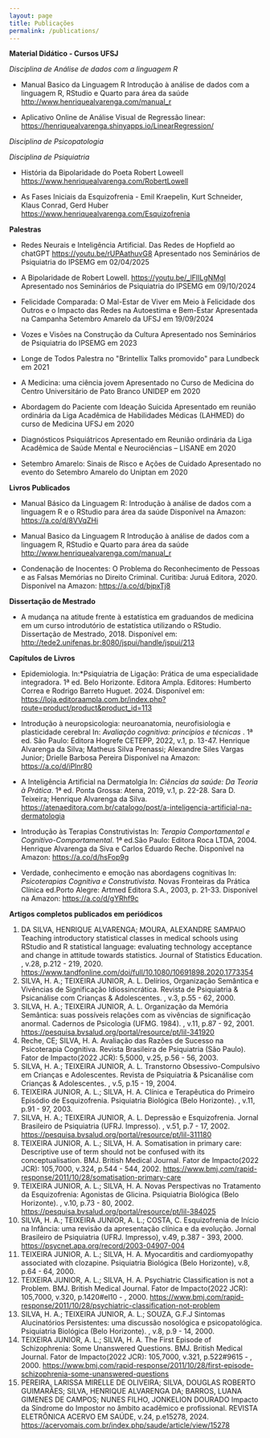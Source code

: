 ```yaml
---
layout: page
title: Publicações
permalink: /publications/
---
```


**Material Didático - Cursos UFSJ**

*Disciplina de Análise de dados com a linguagem R*  

- Manual Basico da Linguagem R Introdução à análise de dados com a linguagem R, RStudio e Quarto para área da saúde
  <http://www.henriquealvarenga.com/manual_r>

- Aplicativo Online de Análise Visual de Regressão linear:
  <https://henriquealvarenga.shinyapps.io/LinearRegression/>


*Disciplina de Psicopatologia*  



*Disciplina de Psiquiatria*  

- História da Bipolaridade do Poeta Robert Loweell
  <https://www.henriquealvarenga.com/RobertLowell>
  
- As Fases Iniciais da Esquizofrenia - Emil Kraepelin, Kurt Schneider, Klaus Conrad, Gerd Huber
  <https://www.henriquealvarenga.com/Esquizofrenia>

**Palestras**

- Redes Neurais e Inteligência Artificial. Das Redes de Hopfield ao chatGPT
  <https://youtu.be/rUPAathuvG8> Apresentado nos Seminários de Psiquiatria do IPSEMG em 02/04/2025

- A Bipolaridade de Robert Lowell.
  <https://youtu.be/_lFlILgNMgI> Apresentado nos Seminários de Psiquiatria do IPSEMG em 09/10/2024
  
- Felicidade Comparada: O Mal-Estar de Viver em Meio à Felicidade dos Outros e o Impacto das Redes na Autoestima e Bem-Estar
  Apresentada na Campanha Setembro Amarelo da UFSJ em 19/09/2024

- Vozes e Visões na Construção da Cultura
  Apresentado nos Seminários de Psiquiatria do IPSEMG em 2023

- Longe de Todos
  Palestra no "Brintellix Talks promovido" para Lundbeck em 2021

- A Medicina: uma ciência jovem
  Apresentado no Curso de Medicina do Centro Universitário de Pato Branco UNIDEP em 2020

- Abordagem do Paciente com Ideação Suicida
  Apresentado em reunião ordinária da Liga Acadêmica de Habilidades Médicas (LAHMED) do curso de Medicina UFSJ em 2020

- Diagnósticos Psiquiátricos
  Apresentado em Reunião ordinária da Liga Acadêmica de Saúde Mental e Neurociências – LISANE em 2020

- Setembro Amarelo: Sinais de Risco e Ações de Cuidado
  Apresentado no evento do Setembro Amarelo do Uniptan em 2020


**Livros Publicados**

- Manual Básico da Linguagem R: Introdução à análise de dados com a linguagem R e o RStudio para área da saúde
  Disponível na Amazon: <https://a.co/d/8VVqZHi>

- Manual Basico da Linguagem R Introdução à análise de dados com a linguagem R, RStudio e Quarto para área da saúde
  <http://www.henriquealvarenga.com/manual_r>

- Condenação de Inocentes: O Problema do Reconhecimento de Pessoas e as Falsas Memórias no Direito Criminal. Curitiba: Juruá Editora, 2020.
  Disponível na Amazon: <https://a.co/d/bjpxTj8>

**Dissertação de Mestrado**

- A mudança na atitude frente à estatística em graduandos de medicina em um curso introdutório de estatística utilizando o RStudio. Dissertação de Mestrado, 2018.
  Disponível em: <http://tede2.unifenas.br:8080/jspui/handle/jspui/213>

**Capítulos de Livros**

- Epidemiologia. In:*Psiquiatria de Ligação: Prática de uma especialidade integradora. 1ª ed. Belo Horizonte. Editora Ampla. Editores: Humberto Correa e Rodrigo Barreto Huguet. 2024. Disponível em: <https://loja.editoraampla.com.br/index.php?route=product/product&product_id=113> 

- Introdução à neuropsicologia: neuroanatomia, neurofisiologia e plasticidade cerebral In: *Avaliação cognitiva: princípios e técnicas* . 1ª ed. São Paulo: Editora Hogrefe CETEPP, 2022, v.1, p. 13-47. Henrique Alvarenga da Silva; Matheus Silva Prenassi; Alexandre Siles Vargas Junior; Drielle Barbosa Pereira
  Disponível na Amazon:  <https://a.co/d/iPlnr80>

- A Inteligência Artificial na Dermatolgia In: *Ciências da saúde: Da Teoria à Prática*. 1ª ed. Ponta Grossa: Atena, 2019, v.1, p. 22-28. Sara D. Teixeira; Henrique Alvarenga da Silva.
  <https://atenaeditora.com.br/catalogo/post/a-inteligencia-artificial-na-dermatologia>

- Introdução às Terapias Construtivistas In: *Terapia Comportamental e Cognitivo-Comportamental*. 1ª ed.São Paulo: Editora Roca LTDA, 2004.  Henrique Alvarenga da Siva e Carlos Eduardo Reche.
  Disponível na Amazon:  <https://a.co/d/hsFop9g>

- Verdade, conhecimento e emoção nas abordagens cognitivas In: *Psicoterapias Cognitiva e Construtivista*. Novas Fronteiras da Prática Clínica ed.Porto Alegre: Artmed Editora S.A., 2003, p. 21-33.
  Disponível na Amazon: <https://a.co/d/gYRhf9c>


**Artigos completos publicados em periódicos**

1.	DA SILVA, HENRIQUE ALVARENGA; MOURA, ALEXANDRE SAMPAIO
Teaching introductory statistical classes in medical schools using RStudio and R statistical language: evaluating technology acceptance and change in attitude towards statistics. Journal of Statistics Education. , v.28, p.212 - 219, 2020. <https://www.tandfonline.com/doi/full/10.1080/10691898.2020.1773354>
2.	 SILVA, H. A.; TEIXEIRA JUNIOR, A. L.
Delírios, Organização Semântica e Vivências de Significação Idiossincrática. Revista de Psiquiatria & Psicanálise com Crianças & Adolescentes. , v.3, p.55 - 62, 2000.
3.	 SILVA, H. A.; TEIXEIRA JUNIOR, A. L.
Organização da Memória Semântica: suas possíveis relações com as vivências de significação anormal. Cadernos de Psicologia (UFMG. 1984). , v.11, p.87 - 92, 2001. <https://pesquisa.bvsalud.org/portal/resource/pt/lil-341920>
4.	 Reche, CE; SILVA, H. A.
Avaliação das Razões de Sucesso na Psicoterapia Cognitiva. Revista Brasileira de Psiquiatria (São Paulo). Fator de Impacto(2022 JCR): 5,5000, v.25, p.56 - 56, 2003.
5.	 SILVA, H. A.; TEIXEIRA JUNIOR, A. L.
Transtorno Obsessivo-Compulsivo em Crianças e Adolescentes. Revista de Psiquiatria & Psicanálise com Crianças & Adolescentes. , v.5, p.15 - 19, 2004.
6.	 TEIXEIRA JUNIOR, A. L.; SILVA, H. A.
Clínica e Terapêutica do Primeiro Episódio de Esquizofrenia. Psiquiatria Biológica (Belo Horizonte). , v.11, p.91 - 97, 2003.
7.	 SILVA, H. A.; TEIXEIRA JUNIOR, A. L.
Depressão e Esquizofrenia. Jornal Brasileiro de Psiquiatria (UFRJ. Impresso). , v.51, p.7 - 17, 2002. <https://pesquisa.bvsalud.org/portal/resource/pt/lil-311180>
8.	 TEIXEIRA JUNIOR, A. L.; SILVA, H. A.
Somatisation in primary care: Descriptive use of term should not be confused with its conceptualisation. BMJ. British Medical Journal. Fator de Impacto(2022 JCR): 105,7000, v.324, p.544 - 544, 2002. <https://www.bmj.com/rapid-response/2011/10/28/somatisation-primary-care>
9.	 TEIXEIRA JUNIOR, A. L.; SILVA, H. A.
Novas Perspectivas no Tratamento da Esquizofrenia: Agonistas de Glicina. Psiquiatria Biológica (Belo Horizonte). , v.10, p.73 - 80, 2002. <https://pesquisa.bvsalud.org/portal/resource/pt/lil-384025>
10.	 SILVA, H. A.; TEIXEIRA JUNIOR, A. L.; COSTA, C.
Esquizofrenia de Início na Infância: uma revisão da apresentação clínica e da evolução. Jornal Brasileiro de Psiquiatria (UFRJ. Impresso), v.49, p.387 - 393, 2000. <https://psycnet.apa.org/record/2003-04907-004>
11.	 TEIXEIRA JUNIOR, A. L.; SILVA, H. A.
Myocarditis and cardiomyopathy associated with clozapine. Psiquiatria Biológica (Belo Horizonte), v.8, p.64 - 64, 2000.
12.	 TEIXEIRA JUNIOR, A. L.; SILVA, H. A.
Psychiatric Classification is not a Problem. BMJ. British Medical Journal. Fator de Impacto(2022 JCR): 105,7000, v.320, p.1420#el10 - , 2000. <https://www.bmj.com/rapid-response/2011/10/28/psychiatric-classification-not-problem>
13.	 SILVA, H. A.; TEIXEIRA JUNIOR, A. L.; SOUZA, G.F.J
Sintomas Alucinatórios Persistentes: uma discussão nosológica e psicopatológica. Psiquiatria Biológica (Belo Horizonte). , v.8, p.9 - 14, 2000.
14.	 TEIXEIRA JUNIOR, A. L.; SILVA, H. A.
The First Episode of Schizophrenia: Some Unanswered Questions. BMJ. British Medical Journal. Fator de Impacto(2022 JCR): 105,7000, v.321, p.522#9615 - , 2000. <https://www.bmj.com/rapid-response/2011/10/28/first-episode-schizophrenia-some-unanswered-questions>
15.	 PEREIRA, LARISSA MIRELLE DE OLIVEIRA; SILVA, DOUGLAS ROBERTO GUIMARÃES; SILVA, HENRIQUE ALVARENGA DA; BARROS, LUANA GIMENES DE CAMPOS; NUNES FILHO, JONKELION DOURADO
Impacto da Síndrome do Impostor no âmbito acadêmico e profissional. REVISTA ELETRÔNICA ACERVO EM SAÚDE, v.24, p.e15278, 2024. <https://acervomais.com.br/index.php/saude/article/view/15278>
